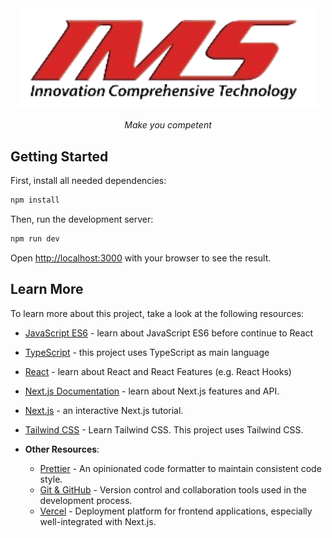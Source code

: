 <div align="center">
  <a href="">
    <img src="/public/logo.png" alt="14dp" width="480px">
  </a>
  <p><i>Make you competent</i></p>
</div>

## Getting Started

First, install all needed dependencies:

```bash
npm install
```

Then, run the development server:

```bash
npm run dev
```

Open [http://localhost:3000](http://localhost:3000) with your browser to see the result.

## Learn More

To learn more about this project, take a look at the following resources:

- [JavaScript ES6](https://www.w3schools.com/Js/js_es6.asp) - learn about JavaScript ES6 before continue to React
- [TypeScript](https://www.typescriptlang.org/) - this project uses TypeScript as main language
- [React](https://reactjs.org/) - learn about React and React Features (e.g. React Hooks)
- [Next.js Documentation](https://nextjs.org/docs) - learn about Next.js features and API.
- [Next.js](https://nextjs.org/learn) - an interactive Next.js tutorial.
- [Tailwind CSS](https://tailwindcss.com/) - Learn Tailwind CSS. This project uses Tailwind CSS.

- **Other Resources**:
  - [Prettier](https://prettier.io/) - An opinionated code formatter to maintain consistent code style.
  - [Git & GitHub](https://docs.github.com/en/get-started/quickstart) - Version control and collaboration tools used in the development process.
  - [Vercel](https://vercel.com/) - Deployment platform for frontend applications, especially well-integrated with Next.js.
